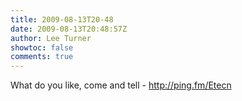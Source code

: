 ```yaml
---
title: 2009-08-13T20-48
date: 2009-08-13T20:48:57Z
author: Lee Turner
showtoc: false
comments: true
---
```


What do you like, come and tell - http://ping.fm/Etecn

